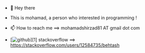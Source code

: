 - 👋 Hey there
- This is mohamad, a person who interested in programming !
 
- 📫 How to reach me ==> mohamadshirzad81 AT gmail dot com
- [![github](https://cloud.githubusercontent.com/assets/17016297/18839843/0e06a67a-83d2-11e6-993a-b35a182500e0.png)][1] stackoverflow ==> https://stackoverflow.com/users/12584735/behtash
 
